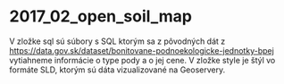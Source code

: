 # 2017_02_open_soil_map
V zložke sql sú súbory  s SQL ktorým sa z pôvodných dát z https://data.gov.sk/dataset/bonitovane-podnoekologicke-jednotky-bpej vytiahneme  informácie o type pody a o jej cene. 
V zložke style je štýl vo formáte SLD, ktorým sú dáta vizualizované na Geoservery.  
